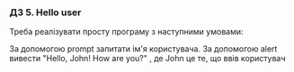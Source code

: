 ### ДЗ 5. Hello user

Треба реалізувати просту програму з наступними умовами:

За допомогою prompt запитати ім'я користувача.
За допомогою alert вивести "Hello, John! How are you?" , де John це те, що ввів користувач
